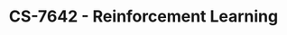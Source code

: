 ---
layout: course
title: CS-7642 - Reinforcement Learning
aliases: RL
course_id: CS-7642
permalink: /CS-7642/
avg_difficulty: 4.14
avg_rating: 3.93
avg_workload: 22.34
course_number: 7642
---